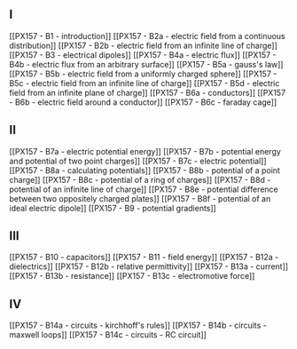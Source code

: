 ## I
[[PX157 - B1 - introduction]]
[[PX157 - B2a - electric field from a continuous distribution]]
[[PX157 - B2b - electric field from an infinite line of charge]]
[[PX157 - B3 - electrical dipoles]]
[[PX157 - B4a - electric flux]]
[[PX157 - B4b - electric flux from an arbitrary surface]]
[[PX157 - B5a - gauss's law]]
[[PX157 - B5b - electric field from a uniformly charged sphere]]
[[PX157 - B5c - electric field from an infinite line of charge]]
[[PX157 - B5d - electric field from an infinite plane of charge]]
[[PX157 - B6a - conductors]]
[[PX157 - B6b - electric field around a conductor]]
[[PX157 - B6c - faraday cage]]
## II
[[PX157 - B7a - electric potential energy]]
[[PX157 - B7b - potential energy and potential of two point charges]]
[[PX157 - B7c - electric potential]]
[[PX157 - B8a - calculating potentials]]
[[PX157 - B8b - potential of a point charge]]
[[PX157 - B8c - potential of a ring of charges]]
[[PX157 - B8d - potential of an infinite line of charge]]
[[PX157 - B8e - potential difference between two oppositely charged plates]]
[[PX157 - B8f - potential of an ideal electric dipole]]
[[PX157 - B9 - potential gradients]]
## III
[[PX157 - B10 - capacitors]]
[[PX157 - B11 - field energy]]
[[PX157 - B12a - dielectrics]]
[[PX157 - B12b - relative permittivity]]
[[PX157 - B13a - current]]
[[PX157 - B13b - resistance]]
[[PX157 - B13c - electromotive force]]
## IV
[[PX157 - B14a - circuits - kirchhoff's rules]]
[[PX157 - B14b - circuits - maxwell loops]]
[[PX157 - B14c - circuits - RC circuit]]
